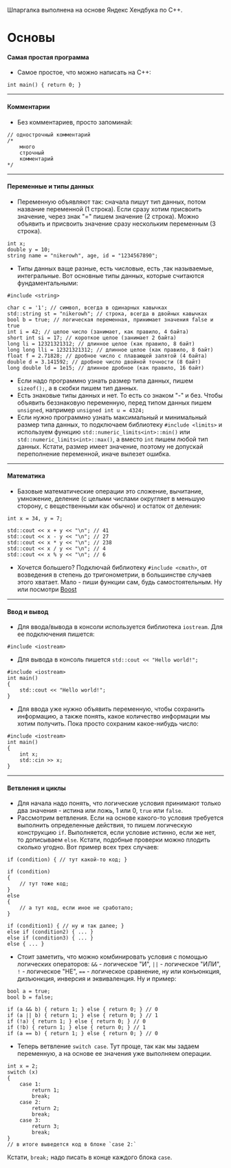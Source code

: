 Шпаргалка выполнена на основе Яндекс Хендбука по С++.
# **Основы**
#### **Самая простая программа**
- Самое простое, что можно написать на С++:
```
int main() { return 0; }
```
****
#### **Комментарии**
- Без комментариев, просто запоминай:
```
// однострочный комментарий
/*
	много
	строчный
	комментарий
*/
```

****
#### **Переменные и типы данных**
- Переменную объявляют так: сначала пишут тип данных, потом название переменной (1 строка). Если сразу хотим присвоить значение, через знак "=" пишем значение (2 строка). Можно объявить и присвоить значение сразу нескольким переменным (3 строка).
```
int x;
double y = 10;
string name = "nikerowh", age, id = "1234567890";
```
- Типы данных ваще разные, есть числовые, есть ,так называемые, интегральные. Вот основные типы данных, которые считаются фундаментальными:
```
#include <string>

char c = '1'; // символ, всегда в одинарных кавычках
std::string st = "nikerowh"; // строка, всегда в двойных кавычках
bool b = true; // логическая переменная, принимает значения false и true 
int i = 42; // целое число (занимает, как правило, 4 байта) 
short int si = 17; // короткое целое (занимает 2 байта) 
long li = 12321321312; // длинное целое (как правило, 8 байт) 
long long lli = 12321321312; // длинное целое (как правило, 8 байт) 
float f = 2.71828; // дробное число с плавающей запятой (4 байта) 
double d = 3.141592; // дробное число двойной точности (8 байт) 
long double ld = 1e15; // длинное дробное (как правило, 16 байт)
```
- Если надо программно узнать размер типа данных, пишем `sizeof();`, а в скобки пишем тип данных.
- Есть знаковые типы данных и нет. То есть со знаком "-" и без. Чтобы объявить беззнаковую переменную, перед типом данных пишем `unsigned`, например
 `unsigned int u = 4324;`
- Если нужно программно узнать максимальный и минимальный размер типа данных, то подключаем библиотеку `#include <limits>` и используем функцию `std::numeric_limits<int>::min()` или `std::numeric_limits<int>::max()`, а вместо `int` пишем любой тип данных. Кстати, размер имеет значение, поэтому не допускай переполнение переменной, иначе вылезет ошибка.
****
#### **Математика**
- Базовые математические операции это сложение, вычитание, умножение, деление (с целыми числами округляет в меньшую сторону, с вещественными как обычно) и остаток от деления:
```
int x = 34, y = 7;

std::cout << x + y << "\n"; // 41
std::cout << x - y << "\n"; // 27
std::cout << x * y << "\n"; // 238
std::cout << x / y << "\n"; // 4
std::cout << x % y << "\n"; // 6
```
- Хочется большего? Подключай библиотеку `#include <cmath>`, от возведения в степень до тригонометрии, в большинстве случаев этого хватает. Мало - пиши функции сам, будь самостоятельным. Ну или посмотри [Boost](https://ru.wikipedia.org/wiki/Boost) 
****
#### **Ввод и вывод**
- Для ввода/вывода в консоли используется библиотека `iostream`. Для ее подключения пишется: 
```
#include <iostream>
```
- Для вывода в консоль пишется `std::cout << "Hello world!";`
```
#include <iostream>
int main()
{
	std::cout << "Hello world!";
}
```
- Для ввода уже нужно объявить переменную, чтобы сохранить информацию, а также понять, какое количество информации мы хотим получить. Пока просто сохраним какое-нибудь число:
```
#include <iostream>
int main()
{
	int x;
	std::cin >> x;
}
```
****
#### **Ветвления и циклы**
- Для начала надо понять, что логические условия принимают только два значения - истина или ложь, 1 или 0, `true` или `false`. 
- Рассмотрим ветвления. Если на основе какого-то условия требуется выполнить определенные действия, то пишем логическую конструкцию `if`. Выполняется, если условие истинно, если же нет, то дописываем `else`.  Кстати, подобные проверки можно плодить сколько угодно. Вот пример всех трех случаев:
```
if (condition) { // тут какой-то код; }

if (condition)
{
	// тут тоже код;
}
else
{
	// а тут код, если иное не сработало;
}

if (condition1) { // ну и так далее; }
else if (condition2) { ... }
else if (condition3) { ... }
else { ... }
```
- Стоит заметить, что можно комбинировать условия с помощью логических операторов: `&&` - логическое "И", `||` - логическое "ИЛИ", `!` - логическое "НЕ", `==` - логическое сравнение, ну или конъюнкция, дизъюнкция, инверсия и эквиваленция. Ну и пример:
```
bool a = true;
bool b = false;

if (a && b) { return 1; } else { return 0; } // 0
if (a || b) { return 1; } else { return 0; } // 1
if (!a) { return 1; } else { return 0; } // 0
if (!b) { return 1; } else { return 0; } // 1
if (a == b) { return 1; } else { return 0; } // 0
```
- Теперь ветвление `switch case`. Тут проще, так как мы задаем переменную, а на основе ее значения уже выполняем операции. 
```
int x = 2;
switch (x)
{
	case 1:
		return 1;
		break;
	case 2:
		return 2;
		break;
	case 3:
		return 3;
		break;
}
// в итоге выведется код в блоке `case 2:`
```
Кстати, `break;` надо писать в конце каждого блока `case`. 